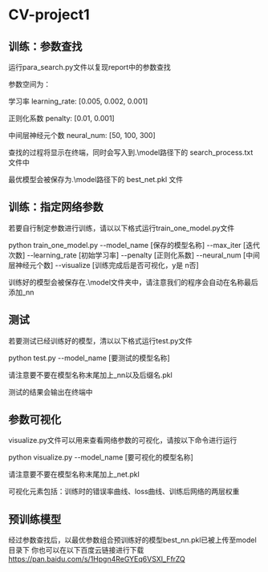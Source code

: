 # CV-project1

## 训练：参数查找
运行para_search.py文件以复现report中的参数查找

参数空间为：

学习率 learning_rate: \[0.005, 0.002, 0.001\]

正则化系数 penalty: \[0.01, 0.001\]

中间层神经元个数 neural_num: \[50, 100, 300\]

查找的过程将显示在终端，同时会写入到.\\model路径下的 search_process.txt 文件中

最优模型会被保存为.\\model路径下的 best_net.pkl 文件

## 训练：指定网络参数
若要自行制定参数进行训练，请以以下格式运行train_one_model.py文件

python train_one_model.py --model_name \[保存的模型名称\] --max_iter \[迭代次数\] --learning_rate \[初始学习率\] --penalty \[正则化系数\] --neural_num \[中间层神经元个数\] --visualize \[训练完成后是否可视化，y是 n否\]

训练好的模型会被保存在.\\model文件夹中，请注意我们的程序会自动在名称最后添加_nn

## 测试
若要测试已经训练好的模型，清以以下格式运行test.py文件

python test.py --model_name \[要测试的模型名称\]

请注意要不要在模型名称末尾加上_nn以及后缀名.pkl

测试的结果会输出在终端中

## 参数可视化
visualize.py文件可以用来查看网络参数的可视化，请按以下命令进行运行

python visualize.py --model_name \[要可视化的模型名称\]

请注意要不要在模型名称末尾加上_net.pkl

可视化元素包括：训练时的错误率曲线、loss曲线、训练后网络的两层权重

## 预训练模型
经过参数查找后，以最优参数组合预训练好的模型best_nn.pkl已被上传至model目录下
你也可以在以下百度云链接进行下载
https://pan.baidu.com/s/1Hpgn4ReGYEq6VSXI_FfrZQ
